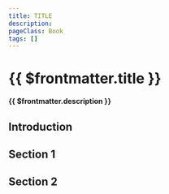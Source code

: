 ```yaml
---
title: TITLE
description: 
pageClass: Book
tags: []
---
```


# {{ $frontmatter.title }}
**{{ $frontmatter.description }}**

## Introduction

## Section 1

## Section 2